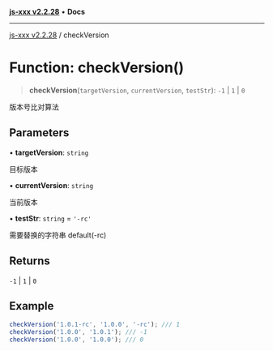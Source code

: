 [**js-xxx v2.2.28**](../README.md) • **Docs**

***

[js-xxx v2.2.28](../README.md) / checkVersion

# Function: checkVersion()

> **checkVersion**(`targetVersion`, `currentVersion`, `testStr`): `-1` \| `1` \| `0`

版本号比对算法

## Parameters

• **targetVersion**: `string`

目标版本

• **currentVersion**: `string`

当前版本

• **testStr**: `string` = `'-rc'`

需要替换的字符串 default(-rc)

## Returns

`-1` \| `1` \| `0`

## Example

```ts
checkVersion('1.0.1-rc', '1.0.0', '-rc'); /// 1
checkVersion('1.0.0', '1.0.1'); /// -1
checkVersion('1.0.0', '1.0.0'); /// 0
```
